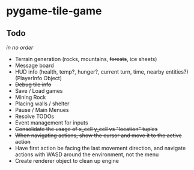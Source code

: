 # pygame-tile-game

## Todo

_in no order_

-   Terrain generation (rocks, mountains, ~~forests~~, ice sheets)
-   Message board
-   HUD info (health, temp?, hunger?, current turn, time, nearby entities?) (PlayerInfo Object)
-   ~~Debug tile info~~
-   Save / Load games
-   Mining Rock
-   Placing walls / shelter
-   Pause / Main Menues
-   Resolve TODOs
-   Event management for inputs
-   ~~Consolidate the usage of x_cell y_cell vs "location" tuples~~
-   ~~When navigating actions, show the cursor and move it to the active action~~
-   Have first action be facing the last movement direction, and navigate actions with WASD around the environment, not the menu
-   Create renderer object to clean up engine
